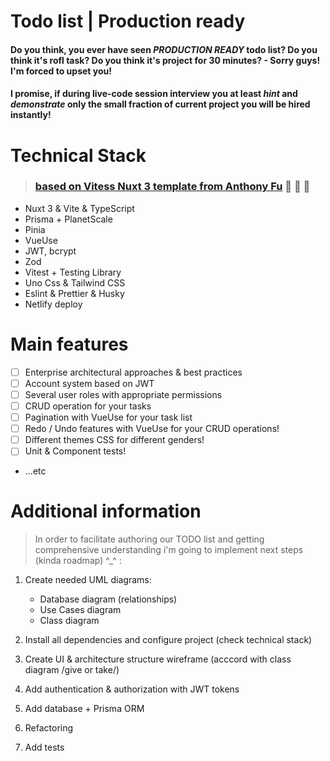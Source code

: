 # Todo list | Production ready

#### Do you think, you ever have seen ___PRODUCTION___ ___READY___ todo list? Do you think it's rofl task? Do you think it's project for 30 minutes? - Sorry guys! I'm forced to upset you! ###
 

#### I promise, if during live-code session interview you at least ___hint___ and ___demonstrate___ only the small fraction of current project you will be hired instantly!  ###

# Technical Stack

> ###  [based on Vitess Nuxt 3 template from Anthony Fu](https://github.com/antfu/vitesse-nuxt3) :smiling_face_with_three_hearts: :blue_heart: :dizzy:

- Nuxt 3 & Vite & TypeScript
- Prisma + PlanetScale
- Pinia
- VueUse
- JWT, bcrypt
- Zod
- Vitest + Testing Library
- Uno Css & Tailwind CSS 
- Eslint & Prettier & Husky
- Netlify deploy

# Main features

- [ ] Enterprise architectural approaches & best practices
- [ ] Account system based on JWT  
- [ ] Several user roles with appropriate permissions
- [ ] CRUD operation for your tasks
- [ ] Pagination with VueUse for your task list
- [ ] Redo / Undo features with VueUse for your CRUD operations!
- [ ] Different themes CSS for different genders!
- [ ] Unit & Component tests!
- ...etc

# Additional information

> In order to facilitate authoring our TODO list and getting comprehensive understanding i'm going to implement next steps (kinda roadmap) ^_^ :
1. Create needed UML diagrams:
    * Database diagram (relationships)
    * Use Cases diagram
    * Class diagram

2. Install all dependencies and configure project (check technical stack)

3. Create UI & architecture structure wireframe (acccord with class diagram /give or take/)

4. Add authentication & authorization with JWT tokens

5. Add database + Prisma ORM

6. Refactoring 

7. Add tests




